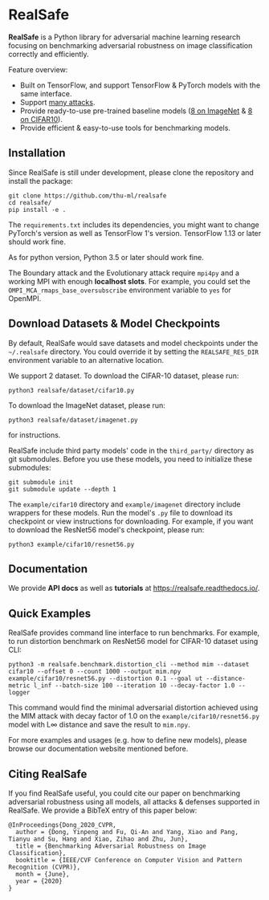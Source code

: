 # RealSafe

__RealSafe__ is a Python library for adversarial machine learning research focusing on benchmarking adversarial robustness on image classification correctly and efficiently.

Feature overview:

- Built on TensorFlow, and support TensorFlow & PyTorch models with the same interface.
- Support [many attacks](https://github.com/thu-ml/realsafe/tree/master/realsafe/attack).
- Provide ready-to-use pre-trained baseline models ([8 on ImageNet](https://github.com/thu-ml/realsafe/tree/master/example/imagenet) & [8 on CIFAR10](https://github.com/thu-ml/realsafe/tree/master/example/cifar10)).
- Provide efficient & easy-to-use tools for benchmarking models.

## Installation

Since RealSafe is still under development, please clone the repository and install the package:

``` shell
git clone https://github.com/thu-ml/realsafe
cd realsafe/
pip install -e .
```

The `requirements.txt` includes its dependencies, you might want to change PyTorch's version as well as TensorFlow 1's version. TensorFlow 1.13 or later should work fine.

As for python version, Python 3.5 or later should work fine.

The Boundary attack and the Evolutionary attack require `mpi4py` and a working MPI with enough __localhost slots__. For example, you could set the `OMPI_MCA_rmaps_base_oversubscribe` environment variable to `yes` for OpenMPI.

## Download Datasets & Model Checkpoints

By default, RealSafe would save datasets and model checkpoints under the `~/.realsafe` directory. You could override it by setting the `REALSAFE_RES_DIR` environment variable to an alternative location.

We support 2 dataset. To download the CIFAR-10 dataset, please run:

``` shell
python3 realsafe/dataset/cifar10.py
```

To download the ImageNet dataset, please run:

``` shell
python3 realsafe/dataset/imagenet.py
```

for instructions.

RealSafe include third party models' code in the `third_party/` directory as git submodules. Before you use these models, you need to initialize these submodules:

``` shell
git submodule init
git submodule update --depth 1
```

The `example/cifar10` directory and `example/imagenet` directory include wrappers for these models. Run the model's `.py` file to download its checkpoint or view instructions for downloading. For example, if you want to download the ResNet56 model's checkpoint, please run:

``` shell
python3 example/cifar10/resnet56.py
```

## Documentation

We provide __API docs__ as well as __tutorials__ at https://realsafe.readthedocs.io/.

## Quick Examples

RealSafe provides command line interface to run benchmarks. For example, to run distortion benchmark on ResNet56 model for CIFAR-10 dataset using CLI:

```shell
python3 -m realsafe.benchmark.distortion_cli --method mim --dataset cifar10 --offset 0 --count 1000 --output mim.npy example/cifar10/resnet56.py --distortion 0.1 --goal ut --distance-metric l_inf --batch-size 100 --iteration 10 --decay-factor 1.0 --logger
```

This command would find the minimal adversarial distortion achieved using the MIM attack with decay factor of 1.0 on the `example/cifar10/resnet56.py` model with L∞ distance and save the result to `mim.npy`.

For more examples and usages (e.g. how to define new models), please browse our documentation website mentioned before.

## Citing RealSafe

If you find RealSafe useful, you could cite our paper on benchmarking adversarial robustness using all models, all attacks & defenses supported in RealSafe. We provide a BibTeX entry of this paper below:

```
@InProceedings{Dong_2020_CVPR,
  author = {Dong, Yinpeng and Fu, Qi-An and Yang, Xiao and Pang, Tianyu and Su, Hang and Xiao, Zihao and Zhu, Jun},
  title = {Benchmarking Adversarial Robustness on Image Classification},
  booktitle = {IEEE/CVF Conference on Computer Vision and Pattern Recognition (CVPR)},
  month = {June},
  year = {2020}
}
```

